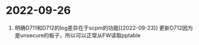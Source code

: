 # 2022-09-26

1. 明确D711和D712的log差异在于scpm的功能[[2022-09-23]]
   更新D712因为是unsecure的板子，所以可以正常从FW读取pptable

